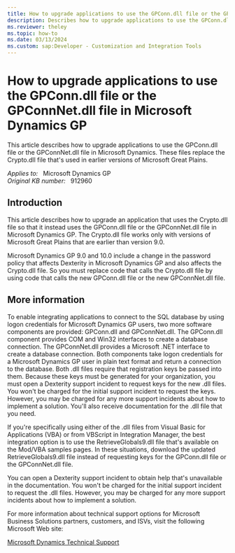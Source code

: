 ```yaml
---
title: How to upgrade applications to use the GPConn.dll file or the GPConnNet.dll file in Microsoft Dynamics GP
description: Describes how to upgrade applications to use the GPConn.dll file or the GPConnNet.dll file in Microsoft Dynamics. These files replace the Crypto.dll file that's used in earlier versions of Microsoft Great Plains.
ms.reviewer: theley
ms.topic: how-to
ms.date: 03/13/2024
ms.custom: sap:Developer - Customization and Integration Tools
---
```

# How to upgrade applications to use the GPConn.dll file or the GPConnNet.dll file in Microsoft Dynamics GP

This article describes how to upgrade applications to use the GPConn.dll file or the GPConnNet.dll file in Microsoft Dynamics. These files replace the Crypto.dll file that's used in earlier versions of Microsoft Great Plains.

_Applies to:_ &nbsp; Microsoft Dynamics GP  
_Original KB number:_ &nbsp; 912960

## Introduction

This article describes how to upgrade an application that uses the Crypto.dll file so that it instead uses the GPConn.dll file or the GPConnNet.dll file in Microsoft Dynamics GP. The Crypto.dll file works only with versions of Microsoft Great Plains that are earlier than version 9.0.

Microsoft Dynamics GP 9.0 and 10.0 include a change in the password policy that affects Dexterity in Microsoft Dynamics GP and also affects the Crypto.dll file. So you must replace code that calls the Crypto.dll file by using code that calls the new GPConn.dll file or the new GPConnNet.dll file.

## More information

To enable integrating applications to connect to the SQL database by using logon credentials for Microsoft Dynamics GP users, two more software components are provided: GPConn.dll and GPConnNet.dll. The GPConn.dll component provides COM and Win32 interfaces to create a database connection. The GPConnNet.dll provides a Microsoft .NET interface to create a database connection. Both components take logon credentials for a Microsoft Dynamics GP user in plain text format and return a connection to the database. Both .dll files require that registration keys be passed into them. Because these keys must be generated for your organization, you must open a Dexterity support incident to request keys for the new .dll files. You won't be charged for the initial support incident to request the keys. However, you may be charged for any more support incidents about how to implement a solution. You'll also receive documentation for the .dll file that you need.

If you're specifically using either of the .dll files from Visual Basic for Applications (VBA) or from VBScript in Integration Manager, the best integration option is to use the RetrieveGlobals9.dll file that's available on the Mod/VBA samples pages. In these situations, download the updated RetrieveGlobals9.dll file instead of requesting keys for the GPConn.dll file or the GPConnNet.dll file.

You can open a Dexterity support incident to obtain help that's unavailable in the documentation. You won't be charged for the initial support incident to request the .dll files. However, you may be charged for any more support incidents about how to implement a solution.

For more information about technical support options for Microsoft Business Solutions partners, customers, and ISVs, visit the following Microsoft Web site:

[Microsoft Dynamics Technical Support](https://support.microsoft.com/topic/df1e1f22-fb0c-48d8-6105-81febfbb87bf)

